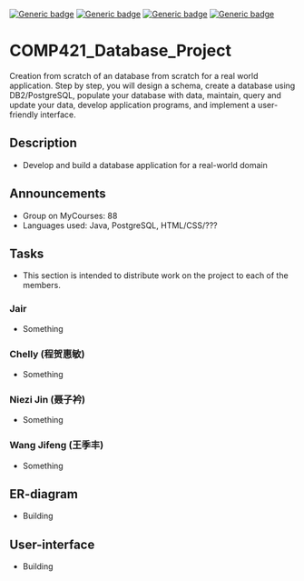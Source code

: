 [![Generic badge](https://img.shields.io/badge/Database_Project-blue.svg)](https://shields.io/)
[![Generic badge](https://img.shields.io/badge/Contributors-4-<COLOR>.svg)](https://shields.io/)
[![Generic badge](https://img.shields.io/badge/COMP421_Databases_Systems-red.svg)](https://shields.io/)
[![Generic badge](https://img.shields.io/badge/Status-Building.svg)](https://shields.io/)

# COMP421_Database_Project
Creation from scratch of an database from scratch for a real world application. Step by step, you will design a schema, create a database using DB2/PostgreSQL, populate your database with data, maintain, query and update your data, develop application programs, and implement a user-friendly interface.

## Description 
- Develop and build a database application for a real-world domain

## Announcements 
- Group on MyCourses: 88 
- Languages used: Java, PostgreSQL, HTML/CSS/??? 

## Tasks 
- This section is intended to distribute work on the project to each of the members. 

### Jair 
- Something 

### Chelly (程贺惠敏)
- Something 

### Niezi Jin (聂子衿)
- Something

### Wang Jifeng (王季丰)
- Something

## ER-diagram 
- Building  

## User-interface 
- Building 

